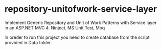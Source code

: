 repository-unitofwork-service-layer
===================================

Implement Generic Repository and Unit of Work Patterns with Service layer in an ASP.NET MVC 4.
Ninject, MS Unit Test, Moq

In oreder to run this project you need to create database from the script provided in Data folder.
